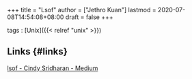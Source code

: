 +++
title = "Lsof"
author = ["Jethro Kuan"]
lastmod = 2020-07-08T14:54:08+08:00
draft = false
+++

tags
: [Unix]({{< relref "unix" >}})

## Links {#links}

[lsof - Cindy Sridharan - Medium](https://medium.com/@copyconstruct/lsof-f2b224eee7b5)
